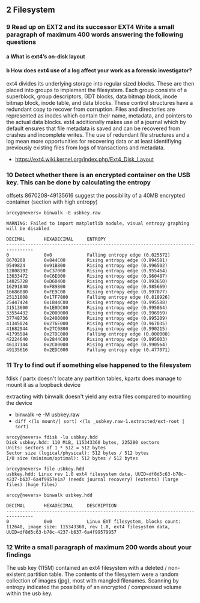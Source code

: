 ## 2 Filesystem

### 9 Read up on EXT2 and its successor EXT4 Write a small paragraph of maximum 400 words answering the following questions

#### a What is ext4’s on-disk layout

#### b How does ext4 use of a log affect your work as a forensic investigator?

ext4 divides its underlying storage into regular sized blocks. These are then placed into groups to implement the filesystem. Each group consists of a superblock, group descriptors, GDT blocks, data bitmap block, inode bitmap block, inode table, and data blocks. These control structures have a redundant copy to recover from corruption. Files and directories are represented as inodes which contain their name, metadata, and pointers to the actual data blocks. ext4 additionally makes use of a journal which by default ensures that file metadata is saved and can be recovered from crashes and incomplete writes. The use of redundant file structures and a log mean more opportunities for recovering data or at least identifiying previously existing files from logs of transactions and metadata.

- https://ext4.wiki.kernel.org/index.php/Ext4_Disk_Layout

### 10 Detect whether there is an encrypted container on the USB key. This can be done by calculating the entropy

offsets 8670208-49135616 suggest the possibility of a 40MB encrypted container (section with high entropy)

```
arccy@nevers» binwalk -E usbkey.raw

WARNING: Failed to import matplotlib module, visual entropy graphing will be disabled

DECIMAL       HEXADECIMAL     ENTROPY
--------------------------------------------------------------------------------
0             0x0             Falling entropy edge (0.025572)
8670208       0x844C00        Rising entropy edge (0.994581)
9549824       0x91B800        Rising entropy edge (0.996502)
12808192      0xC37000        Rising entropy edge (0.955464)
13033472      0xC6E000        Rising entropy edge (0.960487)
14025728      0xD60400        Rising entropy edge (0.993650)
16291840      0xF89800        Rising entropy edge (0.985669)
16686080      0xFE9C00        Rising entropy edge (0.997077)
25131008      0x17F7800       Falling entropy edge (0.818926)
25447424      0x1844C00       Rising entropy edge (0.995588)
31513600      0x1E0DC00       Rising entropy edge (0.995864)
33554432      0x2000000       Rising entropy edge (0.996959)
37748736      0x2400000       Rising entropy edge (0.995209)
41345024      0x276E000       Rising entropy edge (0.967035)
41682944      0x27C0800       Rising entropy edge (0.990215)
41795584      0x27DC000       Falling entropy edge (0.000000)
42224640      0x2844C00       Rising entropy edge (0.995003)
46137344      0x2C00000       Rising entropy edge (0.990564)
49135616      0x2EDC000       Falling entropy edge (0.477071)
```

### 11 Try to find out if something else happened to the filesystem

fdisk / partx doesn't locate any partition tables, kpartx does manage to mount it as a loopback device

extracting with binwalk doesn't yield any extra files compared to mounting the device

- binwalk -e -M usbkey.raw
- `diff <(ls mount/| sort) <(ls _usbkey.raw-1.extracted/ext-root | sort)`

```
arccy@nevers» fdisk -lu usbkey.hdd
Disk usbkey.hdd: 110 MiB, 115343360 bytes, 225280 sectors
Units: sectors of 1 * 512 = 512 bytes
Sector size (logical/physical): 512 bytes / 512 bytes
I/O size (minimum/optimal): 512 bytes / 512 bytes

arccy@nevers» file usbkey.hdd
usbkey.hdd: Linux rev 1.0 ext4 filesystem data, UUID=df8d5c63-b78c-4237-b637-6a4f9957e1a7 (needs journal recovery) (extents) (large files) (huge files)

arccy@nevers» binwalk usbkey.hdd

DECIMAL       HEXADECIMAL     DESCRIPTION
--------------------------------------------------------------------------------
0             0x0             Linux EXT filesystem, blocks count: 112640, image size: 115343360, rev 1.0, ext4 filesystem data, UUID=df8d5c63-b78c-4237-b637-6a4f99579957
```

### 12 Write a small paragraph of maximum 200 words about your findings

The usb key (115M) contained an ext4 filesystem with a deleted / non-existent partition table.
The contents of the filesystem were a random collection of images (jpg), most with mangled filenames.
Scanning by entropy indicated the possibility of an encrypted / compressed volume within the usb key.
